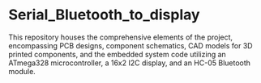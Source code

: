 # Serial_Bluetooth_to_display
This repository houses the comprehensive elements of the project, encompassing PCB designs, component schematics, CAD models for 3D printed components, and the embedded system code utilizing an ATmega328 microcontroller, a 16x2 I2C display, and an HC-05 Bluetooth module.
